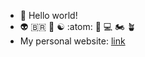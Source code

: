 - 🤙 Hello world!
- 👽 🇧🇷 🧠 ☯️ :atom: 🤖 💻 🏍️ 🪴
- My personal website: [link](http://andrenepomuceno.com.br/)
<!---
- 👀 I’m interested in ...
- 🌱 I’m currently learning ...
- 💞️ I’m looking to collaborate on ...
- 📫 How to reach me ...

andrenepomuceno/andrenepomuceno is a ✨ special ✨ repository because its `README.md` (this file) appears on your GitHub profile.
You can click the Preview link to take a look at your changes.
--->
